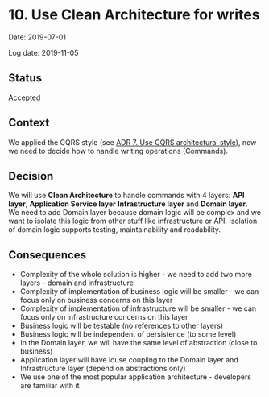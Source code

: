 # 10. Use Clean Architecture for writes

Date: 2019-07-01

Log date: 2019-11-05

## Status

Accepted

## Context

We applied the CQRS style (see [ADR 7. Use CQRS architectural style](007-use-cqrs-architectural-style.md)), now we need to decide how to handle writing operations (Commands).

## Decision

We will use **Clean Architecture** to handle commands with 4 layers: **API layer**, **Application Service layer** **Infrastructure layer** and **Domain layer**. </br>
We need to add Domain layer because domain logic will be complex and we want to isolate this logic from other stuff like infrastructure or API. Isolation of domain logic supports testing, maintainability and readability.

## Consequences
- Complexity of the whole solution is higher - we need to add two more layers - domain and infrastructure
- Complexity of implementation of business logic will be smaller - we can focus only on business concerns on this layer
- Complexity of implementation of infrastructure will be smaller - we can focus only on infrastructure concerns on this layer
- Business logic will be testable (no references to other layers)
- Business logic will be independent of persistence (to some level)
- In the Domain layer, we will have the same level of abstraction (close to business)
- Application layer will have louse coupling to the Domain layer and Infrastructure layer (depend  on abstractions only)
- We use one of the most popular application architecture - developers are familiar with it